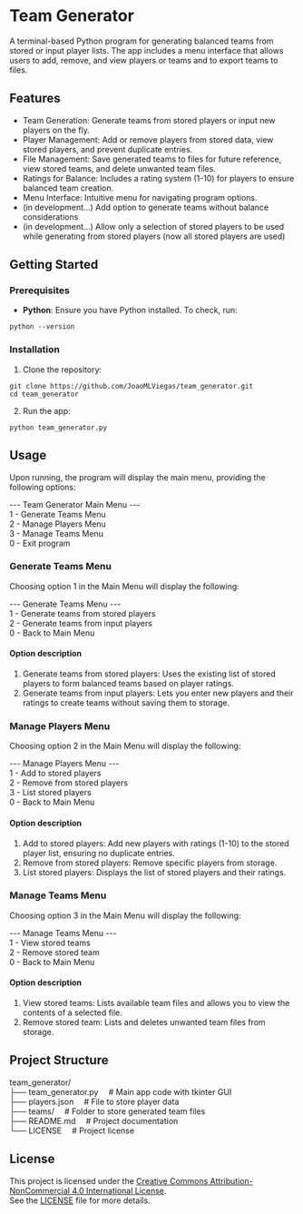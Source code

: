 # **Team Generator**

A terminal-based Python program for generating balanced teams from stored or input player lists. The app includes a menu interface that allows users to add, remove, and view players or teams and to export teams to files.

## **Features**
- Team Generation: Generate teams from stored players or input new players on the fly.
- Player Management: Add or remove players from stored data, view stored players, and prevent duplicate entries.
- File Management: Save generated teams to files for future reference, view stored teams, and delete unwanted team files.
- Ratings for Balance: Includes a rating system (1-10) for players to ensure balanced team creation.
- Menu Interface: Intuitive menu for navigating program options.
- (in development...) Add option to generate teams without balance considerations
- (in development...) Allow only a selection of stored players to be used while generating from stored players (now all stored players are used)

## **Getting Started**
### Prerequisites
- **Python**: Ensure you have Python installed. To check, run: 
``` 
python --version
```

### Installation
1. Clone the repository:  
```
git clone https://github.com/JoaoMLViegas/team_generator.git  
cd team_generator
```
2. Run the app:  
```
python team_generator.py
```

## **Usage**
Upon running, the program will display the main menu, providing the following options:  

--- Team Generator Main Menu ---  
1 - Generate Teams Menu  
2 - Manage Players Menu  
3 - Manage Teams Menu  
0 - Exit program  

### **Generate Teams Menu**
Choosing option 1 in the Main Menu will display the following:

--- Generate Teams Menu ---  
1 - Generate teams from stored players  
2 - Generate teams from input players  
0 - Back to Main Menu  

#### Option description
1. Generate teams from stored players: Uses the existing list of stored players to form balanced teams based on player ratings.
2. Generate teams from input players: Lets you enter new players and their ratings to create teams without saving them to storage.

### **Manage Players Menu**
Choosing option 2 in the Main Menu will display the following:

--- Manage Players Menu ---  
1 - Add to stored players  
2 - Remove from stored players  
3 - List stored players  
0 - Back to Main Menu  

#### Option description
1. Add to stored players: Add new players with ratings (1-10) to the stored player list, ensuring no duplicate entries.
2. Remove from stored players: Remove specific players from storage.
3. List stored players: Displays the list of stored players and their ratings.

### **Manage Teams Menu**
Choosing option 3 in the Main Menu will display the following:

--- Manage Teams Menu ---  
1 - View stored teams  
2 - Remove stored team  
0 - Back to Main Menu  

#### Option description
1. View stored teams: Lists available team files and allows you to view the contents of a selected file.
2. Remove stored team: Lists and deletes unwanted team files from storage.

## **Project Structure**
team_generator/  
├── team_generator.py &emsp;# Main app code with tkinter GUI  
├── players.json &emsp;# File to store player data  
├── teams/ &emsp;# Folder to store generated team files  
├── README.md &emsp;# Project documentation  
└── LICENSE &emsp;# Project license  

## **License**
This project is licensed under the [Creative Commons Attribution-NonCommercial 4.0 International License](https://creativecommons.org/licenses/by-nc/4.0/).  
See the [LICENSE](LICENSE) file for more details.
